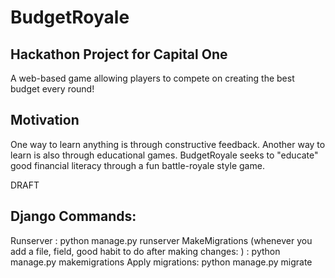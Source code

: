 # BudgetRoyale

## Hackathon Project for Capital One
A web-based game allowing players to compete on creating the best budget every round!

## Motivation
One way to learn anything is through constructive feedback. Another way to learn is also through educational games. BudgetRoyale seeks to "educate" good financial literacy through a fun battle-royale style game. 

DRAFT
## Django Commands:
Runserver : python manage.py runserver
MakeMigrations (whenever you add a file, field, good habit to do after making changes: ) : python manage.py makemigrations 
Apply migrations: python manage.py migrate
